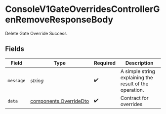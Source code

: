 # ConsoleV1GateOverridesControllerGenRemoveResponseBody

Delete Gate Override Success


## Fields

| Field                                                            | Type                                                             | Required                                                         | Description                                                      |
| ---------------------------------------------------------------- | ---------------------------------------------------------------- | ---------------------------------------------------------------- | ---------------------------------------------------------------- |
| `message`                                                        | *string*                                                         | :heavy_check_mark:                                               | A simple string explaining the result of the operation.          |
| `data`                                                           | [components.OverrideDto](../../models/components/overridedto.md) | :heavy_check_mark:                                               | Contract for overrides                                           |